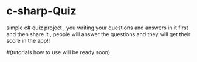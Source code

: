 # c-sharp-Quiz
simple c# quiz project , you writing your questions and answers in it first and then share it , people will answer the questions and they will get 
their score in the app!!

#(tutorials how to use will be ready soon)
